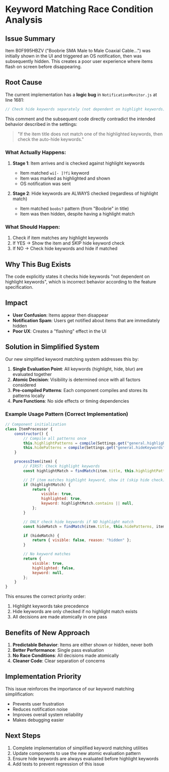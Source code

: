 # Keyword Matching Race Condition Analysis

## Issue Summary

Item B0F995HBZV ("Boobrie SMA Male to Male Coaxial Cable...") was initially shown in the UI and triggered an OS notification, then was subsequently hidden. This creates a poor user experience where items flash on screen before disappearing.

## Root Cause

The current implementation has a **logic bug** in `NotificationMonitor.js` at line 1681:

```javascript
// Check hide keywords separately (not dependent on highlight keywords)
```

This comment and the subsequent code directly contradict the intended behavior described in the settings:

> "If the item title does not match one of the highlighted keywords, then check the auto-hide keywords."

### What Actually Happens:

1. **Stage 1**: Item arrives and is checked against highlight keywords
    - Item matched `wi[- ]?fi` keyword
    - Item was marked as highlighted and shown
    - OS notification was sent

2. **Stage 2**: Hide keywords are ALWAYS checked (regardless of highlight match)
    - Item matched `boobs?` pattern (from "Boobrie" in title)
    - Item was then hidden, despite having a highlight match

### What Should Happen:

1. Check if item matches any highlight keywords
2. If YES → Show the item and SKIP hide keyword check
3. If NO → Check hide keywords and hide if matched

## Why This Bug Exists

The code explicitly states it checks hide keywords "not dependent on highlight keywords", which is incorrect behavior according to the feature specification.

## Impact

- **User Confusion**: Items appear then disappear
- **Notification Spam**: Users get notified about items that are immediately hidden
- **Poor UX**: Creates a "flashing" effect in the UI

## Solution in Simplified System

Our new simplified keyword matching system addresses this by:

1. **Single Evaluation Point**: All keywords (highlight, hide, blur) are evaluated together
2. **Atomic Decision**: Visibility is determined once with all factors considered
3. **Pre-compiled Patterns**: Each component compiles and stores its patterns locally
4. **Pure Functions**: No side effects or timing dependencies

### Example Usage Pattern (Correct Implementation)

```javascript
// Component initialization
class ItemProcessor {
	constructor() {
		// Compile all patterns once
		this.highlightPatterns = compile(Settings.get("general.highlightKeywords"));
		this.hidePatterns = compile(Settings.get("general.hideKeywords"));
	}

	processItem(item) {
		// FIRST: Check highlight keywords
		const highlightMatch = findMatch(item.title, this.highlightPatterns, item.etv_min, item.etv_max);

		// If item matches highlight keyword, show it (skip hide check)
		if (highlightMatch) {
			return {
				visible: true,
				highlighted: true,
				keyword: highlightMatch.contains || null,
			};
		}

		// ONLY check hide keywords if NO highlight match
		const hideMatch = findMatch(item.title, this.hidePatterns, item.etv_min, item.etv_max);

		if (hideMatch) {
			return { visible: false, reason: "hidden" };
		}

		// No keyword matches
		return {
			visible: true,
			highlighted: false,
			keyword: null,
		};
	}
}
```

This ensures the correct priority order:

1. Highlight keywords take precedence
2. Hide keywords are only checked if no highlight match exists
3. All decisions are made atomically in one pass

## Benefits of New Approach

1. **Predictable Behavior**: Items are either shown or hidden, never both
2. **Better Performance**: Single pass evaluation
3. **No Race Conditions**: All decisions made atomically
4. **Cleaner Code**: Clear separation of concerns

## Implementation Priority

This issue reinforces the importance of our keyword matching simplification:

- Prevents user frustration
- Reduces notification noise
- Improves overall system reliability
- Makes debugging easier

## Next Steps

1. Complete implementation of simplified keyword matching utilities
2. Update components to use the new atomic evaluation pattern
3. Ensure hide keywords are always evaluated before highlight keywords
4. Add tests to prevent regression of this issue
